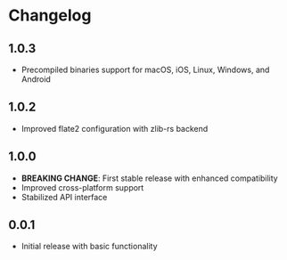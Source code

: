 # Changelog

## 1.0.3

* Precompiled binaries support for macOS, iOS, Linux, Windows, and Android

## 1.0.2

* Improved flate2 configuration with zlib-rs backend

## 1.0.0

* **BREAKING CHANGE**: First stable release with enhanced compatibility
* Improved cross-platform support
* Stabilized API interface

## 0.0.1

* Initial release with basic functionality
